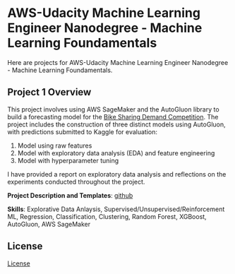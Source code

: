 # AWS-Udacity Machine Learning Engineer Nanodegree - Machine Learning Foundamentals

Here are projects for AWS-Udacity Machine Learning Engineer Nanodegree - Machine Learning Foundamentals. 

## Project 1 Overview
This project involves using AWS SageMaker and the AutoGluon library to build a forecasting model for the [Bike Sharing Demand Competition](https://www.kaggle.com/c/bike-sharing-demand). The project includes the construction of three distinct models using AutoGluon, with predictions submitted to Kaggle for evaluation:
1. Model using raw features
2. Model with exploratory data analysis (EDA) and feature engineering
3. Model with hyperparameter tuning
    
I have provided a report on exploratory data analysis and reflections on the experiments conducted throughout the project.

**Project Description and Templates**: [github](git@github.com:udacity/nd009t-c1-intro-to-ml-project-starter.git)

**Skills**: Explorative Data Anlaysis, Supervised/Unsupervised/Reinforcement ML, Regression, Classification, Clustering, Random Forest, XGBoost, AutoGluon, AWS SageMaker



## License
[License](LICENSE.txt)
